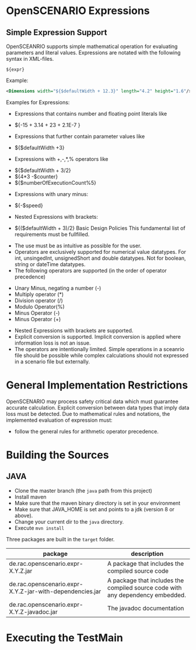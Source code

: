 # OpenSCENARIO Expressions

## Simple Expression Support
OpenSCEANRIO supports simple mathematical operation for evaluating parameters and literal values. Expressions are notated with the following syntax in XML-files.
```
${expr}
```
Example:
```xml
<Dimensions width="${$defaultWidth + 12.3}" length="4.2" height="1.6"/>
```

Examples for Expressions:
*	Expressions that contains number and floating point literals like 
 - ${-15 + 3.14 + 23 + 2.1E-7 }
*	Expressions that further contain parameter values like 
 - ${$defaultWidth +3} 
*	Expressions with +,-,*,% operators like 
 - 	${$defaultWidth + 3/2}
 -  ${4*3 -$counter} 
 - ${$numberOfExecutionCount%5}
*	Expressions with unary minus: 
 - ${-$speed}
*	Nested Expressions with brackets: 
 - ${($defaultWidth + 3)/2}
Basic Design Policies
This fundamental list of requirements must be fullfilled.
*	The use must be as intuitive as possible for the user.
*	Operators are exclusively supported for numerical value datatypes. For int, unsingedInt, unsignedShort and double datatypes. Not for boolean, string or dateTime datatypes.
*	The following operators are supported (in the order of operator precedence)
 - Unary Minus, negating a number (-)
 - Multiply operator (*)
 - Division operator (/)
 - Modulo Operator(%)
 - Minus Operator (-)
 - Minus Operator (+)
*	Nested Expressions with brackets are supported.
*	Explicit conversion is supported. Implicit conversion is applied where information loss is not an issue. 
*	The operators are intentionally limited. Simple operations in a sceanrio file should be possible while complex calculations should not expressed in a scenario file but externally.
# General Implementation Restrictions
OpenSCENARIO may process safety critical data which must guarantee accurate calculation. Explicit conversion between data types that imply data loss must be detected.
Due to mathematical rules and notations, the implemented evaluation of expression must:
-	follow the general rules for arithmetic operator precedence.


# Building the Sources
## JAVA
* Clone the master branch (the `java` path from this project)
* Install maven
* Make sure that the maven binary directory is set in your environment
* Make sure that JAVA_HOME is set and points to a jdk (version 8 or above).
* Change your current dir to the `java` directory.
* Execute `mvn install`

Three packages are built in the `target` folder.

| package | description |
|-|-|
| de.rac.openscenario.expr-X.Y.Z.jar | A package that includes the compiled source code |
| de.rac.openscenario.expr-X.Y.Z-jar-with-dependencies.jar | A package that includes the compiled source code with any dependency embedded. |
| de.rac.openscenario.expr-X.Y.Z-javadoc.jar | The javadoc documentation|

# Executing the TestMain
